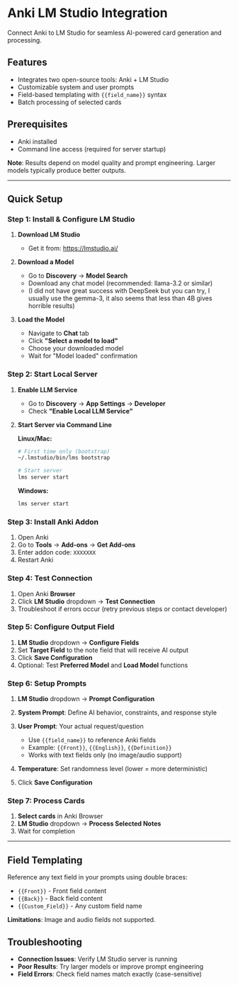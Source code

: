 # Anki LM Studio Integration

Connect Anki to LM Studio for seamless AI-powered card generation and processing.

## Features
- Integrates two open-source tools: Anki + LM Studio
- Customizable system and user prompts
- Field-based templating with `{{field_name}}` syntax
- Batch processing of selected cards

## Prerequisites
- Anki installed
- Command line access (required for server startup)

**Note**: Results depend on model quality and prompt engineering. Larger models typically produce better outputs.

---

## Quick Setup

### Step 1: Install & Configure LM Studio

1. **Download LM Studio**
   - Get it from: https://lmstudio.ai/

2. **Download a Model**
   - Go to **Discovery** → **Model Search**
   - Download any chat model (recommended: llama-3.2 or similar)
   - (I did not have great success with DeepSeek but you can try, I usually use the gemma-3, it also seems that less than 4B gives horrible results)

3. **Load the Model**
   - Navigate to **Chat** tab
   - Click **"Select a model to load"**
   - Choose your downloaded model
   - Wait for "Model loaded" confirmation

### Step 2: Start Local Server

1. **Enable LLM Service**
   - Go to **Discovery** → **App Settings** → **Developer**
   - Check **"Enable Local LLM Service"**

2. **Start Server via Command Line**

   **Linux/Mac:**
   ```bash
   # First time only (bootstrap)
   ~/.lmstudio/bin/lms bootstrap
   
   # Start server
   lms server start
   ```

   **Windows:**
   ```cmd
   lms server start
   ```

### Step 3: Install Anki Addon

1. Open Anki
2. Go to **Tools** → **Add-ons** → **Get Add-ons**
3. Enter addon code: `XXXXXXX`
4. Restart Anki

### Step 4: Test Connection

1. Open Anki **Browser**
2. Click **LM Studio** dropdown → **Test Connection**
3. Troubleshoot if errors occur (retry previous steps or contact developer)

### Step 5: Configure Output Field

1. **LM Studio** dropdown → **Configure Fields**
2. Set **Target Field** to the note field that will receive AI output
3. Click **Save Configuration**
4. Optional: Test **Preferred Model** and **Load Model** functions

### Step 6: Setup Prompts

1. **LM Studio** dropdown → **Prompt Configuration**

2. **System Prompt**: Define AI behavior, constraints, and response style

3. **User Prompt**: Your actual request/question
   - Use `{{field_name}}` to reference Anki fields
   - Example: `{{Front}}`, `{{English}}`, `{{Definition}}`
   - Works with text fields only (no image/audio support)

4. **Temperature**: Set randomness level (lower = more deterministic)

5. Click **Save Configuration**

### Step 7: Process Cards

1. **Select cards** in Anki Browser
2. **LM Studio** dropdown → **Process Selected Notes**
3. Wait for completion

---

## Field Templating

Reference any text field in your prompts using double braces:
- `{{Front}}` - Front field content
- `{{Back}}` - Back field content  
- `{{Custom_Field}}` - Any custom field name

**Limitations**: Image and audio fields not supported.

## Troubleshooting

- **Connection Issues**: Verify LM Studio server is running
- **Poor Results**: Try larger models or improve prompt engineering
- **Field Errors**: Check field names match exactly (case-sensitive)

